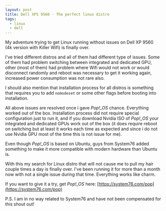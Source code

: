 ```yaml
---
layout: post
title: Dell XPS 9560 - The perfect linux distro
tags:
  - linux
  - dell
---
```


My adventure trying to get Linux running without issues on Dell XP 9560 (4k version with Killer Wifi)
is finally over.

I've tried different distros and all of them had different type of issues. Some of them had problem switching between
integrated and dedicated GPU, other (most of them) had problem where Wifi would not work or would disconnect randomly and
reboot was necessary to get it working again, increased power consumption was not rare also.

I should also mention that installation process for all distros is something that requires you to add `nomodeset` or some other
flags before booting into installation.

All above issues are resolved once i gave _Pop!\_OS_ chance. Everything worked out of the box. Installation process did not require
special configuration just to run it, and if you download Nvidia ISO of _Pop!\_OS_ your integrated and dedicated GPUs work out of the box (it does require reboot on switching but at least it works each time as expected and since i do not use Nvidia GPU most of the time this is not issue for me).

Even though _Pop!\_OS_ is based on Ubuntu, guys from System76 added something to make it more compatible with modern hardware than Ubuntu is.

With this my search for Linux distro that will not cause me to pull my hair couple times a day is finally over. I've been running it for more than a month now
with not a single issue during that time. Everything works like charm.

If you want to give it a try, get _Pop!\_OS_ here: [https://system76.com/pop](https://system76.com/pop)

P.S.
I am in no way related to System76 and have not been compensated for this shout out!
